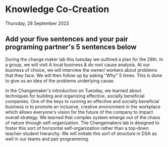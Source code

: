 # Knowledge Co-Creation
Thursday, 28 September 2023

## Add your five sentences and your pair programing partner's 5 sentences below

During the change maker lab this tuesday we outlined a plan for the 28th.
In a group, we will visit A local business & do root cause analysis.
At our business of choice, we will interview the owner/ workers about problems 
that they face.
We will then follow up by asking "Why" 5 times. 
This is done to give us an idea of the problems underlying cause.

In the Changemaker's introduction on Tuesday, we learned about techniques for
building and organizing effective, socially beneficial companies. One of the 
keys to running an effective and socially beneficial business is to promote an 
inclusive, creative environment in the workplace which allows everyone's vision 
for the future of the company to impact overall strategy. We learned that
complex system emerge out of the chaos of nature through self-organization. The 
Changemakers lab is designed to foster this sort of horizontal self-organization
rather than a top-down teacher-student hierarchy. We will imitate this
sort of structure in DSA as well in our teams and pair programming.
